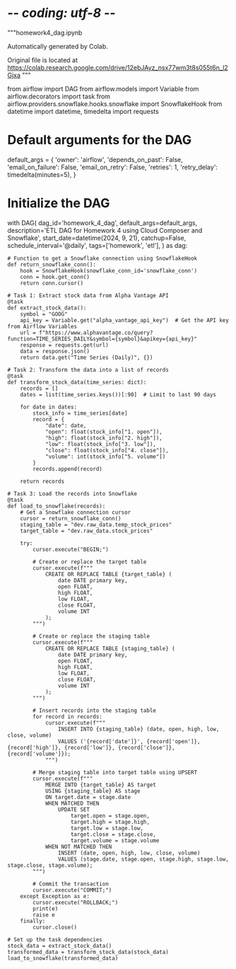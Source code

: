 # -*- coding: utf-8 -*-
"""homework4_dag.ipynb

Automatically generated by Colab.

Original file is located at
    https://colab.research.google.com/drive/12ebJAyz_nsx77wm3t8s055t6n_l2Gjxa
"""

from airflow import DAG
from airflow.models import Variable
from airflow.decorators import task
from airflow.providers.snowflake.hooks.snowflake import SnowflakeHook
from datetime import datetime, timedelta
import requests

# Default arguments for the DAG
default_args = {
    'owner': 'airflow',
    'depends_on_past': False,
    'email_on_failure': False,
    'email_on_retry': False,
    'retries': 1,
    'retry_delay': timedelta(minutes=5),
}

# Initialize the DAG
with DAG(
    dag_id='homework_4_dag',
    default_args=default_args,
    description='ETL DAG for Homework 4 using Cloud Composer and Snowflake',
    start_date=datetime(2024, 9, 21),
    catchup=False,
    schedule_interval='@daily',
    tags=['homework', 'etl'],
) as dag:

    # Function to get a Snowflake connection using SnowflakeHook
    def return_snowflake_conn():
        hook = SnowflakeHook(snowflake_conn_id='snowflake_conn')
        conn = hook.get_conn()
        return conn.cursor()

    # Task 1: Extract stock data from Alpha Vantage API
    @task
    def extract_stock_data():
        symbol = "GOOG"
        api_key = Variable.get("alpha_vantage_api_key")  # Get the API key from Airflow Variables
        url = f"https://www.alphavantage.co/query?function=TIME_SERIES_DAILY&symbol={symbol}&apikey={api_key}"
        response = requests.get(url)
        data = response.json()
        return data.get("Time Series (Daily)", {})

    # Task 2: Transform the data into a list of records
    @task
    def transform_stock_data(time_series: dict):
        records = []
        dates = list(time_series.keys())[:90]  # Limit to last 90 days

        for date in dates:
            stock_info = time_series[date]
            record = {
                "date": date,
                "open": float(stock_info["1. open"]),
                "high": float(stock_info["2. high"]),
                "low": float(stock_info["3. low"]),
                "close": float(stock_info["4. close"]),
                "volume": int(stock_info["5. volume"])
            }
            records.append(record)

        return records

    # Task 3: Load the records into Snowflake
    @task
    def load_to_snowflake(records):
        # Get a Snowflake connection cursor
        cursor = return_snowflake_conn()
        staging_table = "dev.raw_data.temp_stock_prices"
        target_table = "dev.raw_data.stock_prices"

        try:
            cursor.execute("BEGIN;")

            # Create or replace the target table
            cursor.execute(f"""
                CREATE OR REPLACE TABLE {target_table} (
                    date DATE primary key,
                    open FLOAT,
                    high FLOAT,
                    low FLOAT,
                    close FLOAT,
                    volume INT
                );
            """)

            # Create or replace the staging table
            cursor.execute(f"""
                CREATE OR REPLACE TABLE {staging_table} (
                    date DATE primary key,
                    open FLOAT,
                    high FLOAT,
                    low FLOAT,
                    close FLOAT,
                    volume INT
                );
            """)

            # Insert records into the staging table
            for record in records:
                cursor.execute(f"""
                    INSERT INTO {staging_table} (date, open, high, low, close, volume)
                    VALUES ('{record['date']}', {record['open']}, {record['high']}, {record['low']}, {record['close']}, {record['volume']});
                """)

            # Merge staging table into target table using UPSERT
            cursor.execute(f"""
                MERGE INTO {target_table} AS target
                USING {staging_table} AS stage
                ON target.date = stage.date
                WHEN MATCHED THEN
                    UPDATE SET
                        target.open = stage.open,
                        target.high = stage.high,
                        target.low = stage.low,
                        target.close = stage.close,
                        target.volume = stage.volume
                WHEN NOT MATCHED THEN
                    INSERT (date, open, high, low, close, volume)
                    VALUES (stage.date, stage.open, stage.high, stage.low, stage.close, stage.volume);
            """)

            # Commit the transaction
            cursor.execute("COMMIT;")
        except Exception as e:
            cursor.execute("ROLLBACK;")
            print(e)
            raise e
        finally:
            cursor.close()

    # Set up the task dependencies
    stock_data = extract_stock_data()
    transformed_data = transform_stock_data(stock_data)
    load_to_snowflake(transformed_data)
